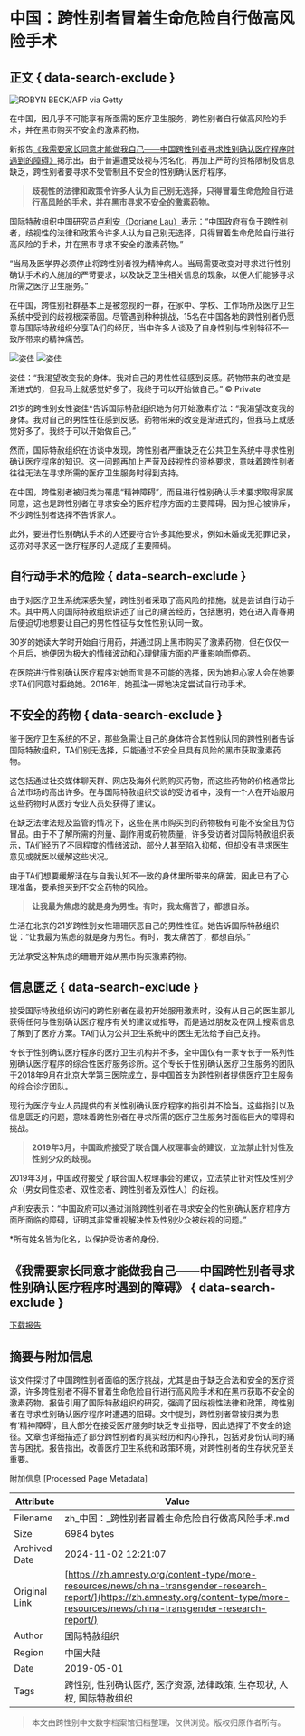 # 中国：跨性别者冒着生命危险自行做高风险手术

## 正文 { data-search-exclude }


![ROBYN BECK/AFP via Getty](https://zh.amnesty.org/wp-content/uploads/2019/05/GettyImages-662116864-e1557472451962.jpg)

在中国，因几乎不可能享有所亟需的医疗卫生服务，跨性别者自行做高风险的手术，并在黑市购买不安全的激素药物。

新报告[《我需要家长同意才能做我自己——中国跨性别者寻求性别确认医疗程序时遇到的障碍》](https://www.amnesty.org/download/Documents/ASA1702692019CHINESE.PDF)揭示出，由于普遍遭受歧视与污名化，再加上严苛的资格限制及信息缺乏，跨性别者要寻求不受管制且不安全的性别确认医疗程序。

> **歧视性的法律和政策令许多人认为自己别无选择，只得冒着生命危险自行进行高风险的手术，并在黑市寻求不安全的激素药物。**

国际特赦组织中国研究员[卢利安（Doriane Lau）](https://twitter.com/dorianelau)表示：“中国政府有负于跨性别者，歧视性的法律和政策令许多人认为自己别无选择，只得冒着生命危险自行进行高风险的手术，并在黑市寻求不安全的激素药物。”

“当局及医学界必须停止将跨性别者视为精神病人。当局需要改变对寻求进行性别确认手术的人施加的严苛要求，以及缺乏卫生相关信息的现象，以便人们能够寻求所需之医疗卫生服务。”

在中国，跨性别社群基本上是被忽视的一群，在家中、学校、工作场所及医疗卫生系统中受到的歧视根深蒂固。尽管遇到种种挑战，15名在中国各地的跨性别者仍愿意与国际特赦组织分享TA们的经历，当中许多人谈及了自身性别与性别特征不一致所带来的精神痛苦。

![姿佳](https://zh.amnesty.org/wp-content/uploads/2019/05/Zijia-1024x444.jpeg)
![姿佳](https://zh.amnesty.org/wp-content/uploads/2019/05/Zijia-1-1280x555.jpeg)

姿佳：“我渴望改变我的身体。我对自己的男性性征感到反感。药物带来的改变是渐进式的，但我马上就感觉好多了。我终于可以开始做自己。” © Private

21岁的跨性别女性姿佳*告诉国际特赦组织她为何开始激素疗法：“我渴望改变我的身体。我对自己的男性性征感到反感。药物带来的改变是渐进式的，但我马上就感觉好多了。我终于可以开始做自己。”

然而，国际特赦组织在访谈中发现，跨性别者严重缺乏在公共卫生系统中寻求性别确认医疗程序的知识。这一问题再加上严苛及歧视性的资格要求，意味着跨性别者往往无法在寻求所需的医疗卫生服务时得到支持。

在中国，跨性别者被归类为罹患“精神障碍”，而且进行性别确认手术要求取得家属同意，这也是跨性别者在寻求安全的医疗程序方面的主要障碍。因为担心被排斥，不少跨性别者选择不告诉家人。

此外，要进行性别确认手术的人还要符合许多其他要求，例如未婚或无犯罪记录，这亦对寻求这一医疗程序的人造成了主要障碍。

## **自行动手术的危险** { data-search-exclude }

由于对医疗卫生系统深感失望，跨性别者采取了高风险的措施，就是尝试自行动手术。其中两人向国际特赦组织讲述了自己的痛苦经历，包括惠明，她在进入青春期后便迫切地想要让自己的男性性征与女性性别认同一致。

30岁的她读大学时开始自行用药，并通过网上黑市购买了激素药物，但在仅仅一个月后，她便因为极大的情绪波动和心理健康方面的严重影响而停药。

在医院进行性别确认医疗程序对她而言是不可能的选择，因为她担心家人会在她要求TA们同意时拒绝她。2016年，她孤注一掷地决定尝试自行动手术。

## **不安全的药物** { data-search-exclude }

鉴于医疗卫生系统的不足，那些急需让自己的身体符合其性别认同的跨性别者告诉国际特赦组织，TA们别无选择，只能通过不安全且具有风险的黑市获取激素药物。

这包括通过社交媒体聊天群、网店及海外代购购买药物，而这些药物的价格通常比合法市场的高出许多。在与国际特赦组织交谈的受访者中，没有一个人在开始服用这些药物时从医疗专业人员处获得了建议。

在缺乏法律法规及监管的情况下，这些在黑市购买到的药物极有可能不安全且为仿冒品。由于不了解所需的剂量、副作用或药物质量，许多受访者对国际特赦组织表示，TA们经历了不同程度的情绪波动，部分人甚至陷入抑郁，但却没有寻求医生意见或就医以缓解这些状况。

由于TA们想要缓解活在与自我认知不一致的身体里所带来的痛苦，因此已有了心理准备，要承担买到不安全药物的风险。

> **让我最为焦虑的就是身为男性。有时，我太痛苦了，都想自杀。**

生活在北京的21岁跨性别女性珊珊厌恶自己的男性性征。她告诉国际特赦组织说：“让我最为焦虑的就是身为男性。有时，我太痛苦了，都想自杀。”

无法承受这种焦虑的珊珊开始从黑市购买激素药物。

## **信息匮乏** { data-search-exclude }

接受国际特赦组织访问的跨性别者在最初开始服用激素时，没有从自己的医生那儿获得任何与性别确认医疗程序有关的建议或指导，而是通过朋友及在网上搜索信息了解到了医疗方案。TA们认为公共卫生系统中的医生无法给予自己支持。

专长于性别确认医疗程序的医疗卫生机构并不多，全中国仅有一家专长于一系列性别确认医疗程序的综合性医疗服务诊所。这个专长于性别确认医疗卫生服务的团队于2018年9月在北京大学第三医院成立，是中国首支为跨性别者提供医疗卫生服务的综合诊疗团队。

现行为医疗专业人员提供的有关性别确认医疗程序的指引并不恰当。这些指引以及信息匮乏的问题，意味着跨性别者在寻求所需的医疗卫生服务时面临巨大的障碍和挑战。

> **2019年3月，中国政府接受了联合国人权理事会的建议，立法禁止针对性及性别少众的歧视。**

2019年3月，中国政府接受了联合国人权理事会的建议，立法禁止针对性及性别少众（男女同性恋者、双性恋者、跨性别者及双性人）的歧视。

卢利安表示：“中国政府可以通过消除跨性别者在寻求安全的性别确认医疗程序方面所面临的障碍，证明其非常重视解决性及性别少众被歧视的问题。”

\*所有姓名皆为化名，以保护受访者的身份。

## 《我需要家长同意才能做我自己——中国跨性别者寻求性别确认医疗程序时遇到的障碍》 { data-search-exclude }

[下载报告](https://www.amnesty.org/download/Documents/ASA1702692019CHINESE.PDF)

## 摘要与附加信息

<!-- tcd_abstract -->
该文件探讨了中国跨性别者面临的医疗挑战，尤其是由于缺乏合法和安全的医疗资源，许多跨性别者不得不冒着生命危险自行进行高风险手术和在黑市获取不安全的激素药物。报告引用了国际特赦组织的研究，强调了因歧视性法律和政策，跨性别者在寻求性别确认医疗程序时遭遇的阻碍。文中提到，跨性别者常被归类为患有‘精神障碍’，且大部分在接受医疗服务时缺乏专业指导，因此选择了不安全的途径。文章也详细描述了部分跨性别者的真实经历和内心挣扎，包括对身份认同的痛苦与困扰。报告指出，改善医疗卫生系统和政策环境，对跨性别者的生存状况至关重要。
<!-- tcd_abstract_end -->

附加信息 [Processed Page Metadata]

| Attribute       | Value                                  |
|-----------------|----------------------------------------|
| Filename        | zh_中国：_跨性别者冒着生命危险自行做高风险手术.md                             |
| Size            | 6984 bytes                           |
| Archived Date   | 2024-11-02 12:21:07                             |
| Original Link   | [https://zh.amnesty.org/content-type/more-resources/news/china-transgender-research-report/](https://zh.amnesty.org/content-type/more-resources/news/china-transgender-research-report/)                       |
| Author          | 国际特赦组织                               |
| Region          | 中国大陆                               |
| Date            | 2019-05-01                                 |
| Tags            | 跨性别, 性别确认医疗, 医疗资源, 法律政策, 生存现状, 人权, 国际特赦组织                                 |
>
> 本文由跨性别中文数字档案馆归档整理，仅供浏览。版权归原作者所有。
>